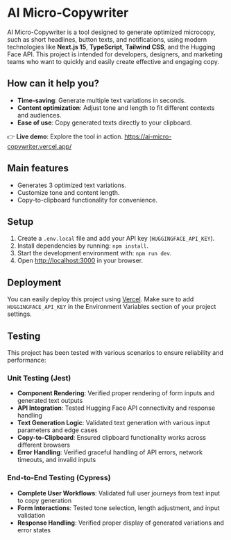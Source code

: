 # AI Micro-Copywriter

AI Micro-Copywriter is a tool designed to generate optimized microcopy, such as short headlines, button texts, and notifications, using modern technologies like **Next.js 15**, **TypeScript**, **Tailwind CSS**, and the Hugging Face API. This project is intended for developers, designers, and marketing teams who want to quickly and easily create effective and engaging copy.

## How can it help you?

- **Time-saving**: Generate multiple text variations in seconds.
- **Content optimization**: Adjust tone and length to fit different contexts and audiences.
- **Ease of use**: Copy generated texts directly to your clipboard.

👉 **Live demo**: Explore the tool in action. https://ai-micro-copywriter.vercel.app/

## Main features

- Generates 3 optimized text variations.
- Customize tone and content length.
- Copy-to-clipboard functionality for convenience.

## Setup

1. Create a `.env.local` file and add your API key (`HUGGINGFACE_API_KEY`).
2. Install dependencies by running: `npm install`.
3. Start the development environment with: `npm run dev`.
4. Open [http://localhost:3000](http://localhost:3000) in your browser.

## Deployment

You can easily deploy this project using [Vercel](https://vercel.com). Make sure to add `HUGGINGFACE_API_KEY` in the Environment Variables section of your project settings.

## Testing

This project has been tested with various scenarios to ensure reliability and performance:

### Unit Testing (Jest)
- **Component Rendering**: Verified proper rendering of form inputs and generated text outputs
- **API Integration**: Tested Hugging Face API connectivity and response handling
- **Text Generation Logic**: Validated text generation with various input parameters and edge cases
- **Copy-to-Clipboard**: Ensured clipboard functionality works across different browsers
- **Error Handling**: Verified graceful handling of API errors, network timeouts, and invalid inputs

### End-to-End Testing (Cypress)
- **Complete User Workflows**: Validated full user journeys from text input to copy generation
- **Form Interactions**: Tested tone selection, length adjustment, and input validation
- **Response Handling**: Verified proper display of generated variations and error states

